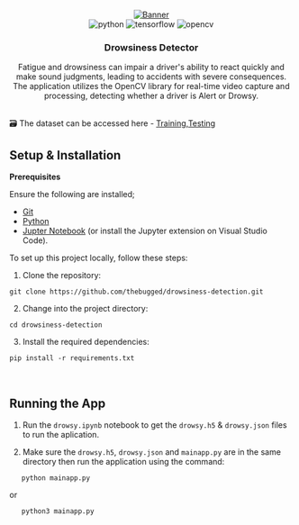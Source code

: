<div align="center">
  <br />
    <a href="">
      <img src="https://github.com/thebugged/drowsiness-detection/assets/74977495/c1b9b4e9-718d-4bda-804e-f984b9792da5" alt="Banner">
    </a>
  <br />

  <div>
    <img src="https://img.shields.io/badge/-Python-black?style=for-the-badge&logoColor=white&logo=python&color=3776AB" alt="python" />
   <img src="https://img.shields.io/badge/-TensorFlow-black?style=for-the-badge&logoColor=white&logo=tensorflow&color=FF6F00" alt="tensorflow" />
   <img src="https://img.shields.io/badge/-OpenCV-black?style=for-the-badge&logoColor=white&logo=opencv&color=5C3EE8" alt="opencv" />
</div>


  <h3 align="center">Drowsiness Detector </h3>

   <div align="center">
Fatigue and drowsiness can impair a driver's ability to react quickly and make sound judgments, leading to accidents with severe consequences. The application utilizes the OpenCV library for real-time video capture and processing, detecting whether a driver is Alert or Drowsy.
    </div>
</div>
<br/>

🗃️ The dataset can be accessed here - [Training](https://www.kaggle.com/datasets/dheerajperumandla/drowsiness-dataset),[Testing](https://www.kaggle.com/datasets/adinishad/prediction-images)


## Setup & Installation
**Prerequisites**

Ensure the following are installed;
- [Git](https://git-scm.com/)
- [Python](https://www.python.org/downloads/)
- [Jupter Notebook](https://jupyter.org/install) (or install the Jupyter extension on Visual Studio Code).

To set up this project locally, follow these steps:

1. Clone the repository:
```shell
git clone https://github.com/thebugged/drowsiness-detection.git
```

2. Change into the project directory: 
```shell
cd drowsiness-detection
```

3. Install the required dependencies: 
```shell
pip install -r requirements.txt
```
<br/>

## Running the App
1. Run the `drowsy.ipynb` notebook to get the `drowsy.h5` & `drowsy.json` files to run the aplication.

2. Make sure the `drowsy.h5`, `drowsy.json` and `mainapp.py` are in the same directory then run the application using the command: 
```shell
   python mainapp.py
```
or
```shell
   python3 mainapp.py
```

